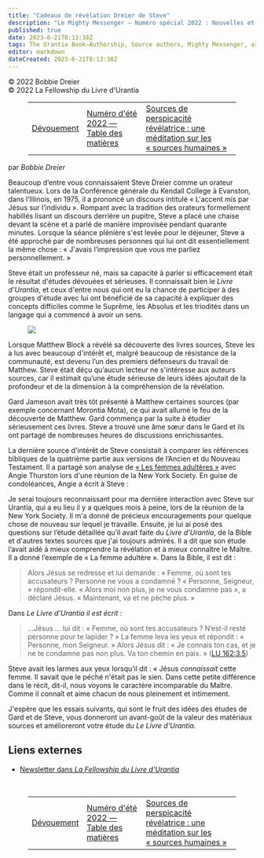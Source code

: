 ```yaml
---
title: "Cadeaux de révélation Dreier de Steve"
description: "Le Mighty Messenger — Numéro spécial 2022 : Nouvelles et opinions pour les lecteurs du Livre d'Urantia"
published: true
date: 2023-6-21T8:13:38Z
tags: The Urantia Book—Authorship, Source authors, Mighty Messenger, article
editor: markdown
dateCreated: 2023-6-21T8:13:38Z
---
```


<p class="v-card v-sheet theme--light grey lighten-3 px-2">© 2022 Bobbie Dreier<br>© 2022 La Fellowship du Livre d'Urantia</p>
<figure class="table chapter-navigator">
  <table>
    <tbody>
      <tr>
        <td>
        <a href="/fr/article/Gard_Jameson/Dedication">
          <span class="mdi mdi-arrow-left-drop-circle"></span><span class="pl-2">Dévouement</span>
        </a>
        </td>
        <td>
        <a href="/fr/index/articles_mighty_messenger#numéro-d'été-2022">
          <span class="mdi mdi-book-open-variant"></span><span class="pl-2">Numéro d'été 2022 — Table des matières</span>
        </a>
        </td>
        <td>
        <a href="/fr/article/Gard_Jameson/Sources_of_Revelatory_Insight_A_Meditation_on_Human_Sources">
          <span class="pr-2">Sources de perspicacité révélatrice : une méditation sur les « sources humaines »</span><span class="mdi mdi-arrow-right-drop-circle"></span>
        </a>
        </td>
      </tr>
    </tbody>
  </table>
</figure>



par _Bobbie Dreier_ 

Beaucoup d’entre vous connaissaient Steve Dreier comme un orateur talentueux. Lors de la Conférence générale du Kendall College à Evanston, dans l’Illinois, en 1975, il a prononcé un discours intitulé « L'accent mis par Jésus sur l’individu ». Rompant avec la tradition des orateurs formellement habillés lisant un discours derrière un pupitre, Steve a placé une chaise devant la scène et a parlé de manière improvisée pendant quarante minutes. Lorsque la séance plénière s'est levée pour le déjeuner, Steve a été approché par de nombreuses personnes qui lui ont dit essentiellement la même chose : « J'avais l’impression que vous me parliez personnellement. » 

Steve était un professeur né, mais sa capacité à parler si efficacement était le résultat d'études dévouées et sérieuses. Il connaissait bien le *Livre d'Urantia*, et ceux d'entre nous qui ont eu la chance de participer à des groupes d'étude avec lui ont bénéficié de sa capacité à expliquer des concepts difficiles comme le Suprême, les Absolus et les triodités dans un langage qui a commencé à avoir un sens. 

<figure id="Figure_1" class="image urantiapedia image-style-align-right">
<img src="/image/article/The_Mighty_Messenger/2022_Special/006.jpg">
</figure>

Lorsque Matthew Block a révélé sa découverte des livres sources, Steve les a lus avec beaucoup d'intérêt et, malgré beaucoup de résistance de la communauté, est devenu l’un des premiers défenseurs du travail de Matthew. Steve était déçu qu’aucun lecteur ne s'intéresse aux auteurs sources, car il estimait qu’une étude sérieuse de leurs idées ajoutait de la profondeur et de la dimension à la compréhension de la révélation. 

Gard Jameson avait très tôt présenté à Matthew certaines sources (par exemple concernant Morontia Mota), ce qui avait allumé le feu de la découverte de Matthew. Gard commença par la suite à étudier sérieusement ces livres. Steve a trouvé une âme sœur dans le Gard et ils ont partagé de nombreuses heures de discussions enrichissantes. 

La dernière source d'intérêt de Steve consistait à comparer les références bibliques de la quatrième partie aux versions de l’Ancien et du Nouveau Testament. Il a partagé son analyse de [« Les femmes adultères »](https://en.wikipedia.org/wiki/Jesus_and_the_woman_taken_in_adultery) avec Angie Thurston lors d'une réunion de la New York Society. En guise de condoléances, Angie a écrit à Steve : 

Je serai toujours reconnaissant pour ma dernière interaction avec Steve sur Urantia, qui a eu lieu il y a quelques mois à peine, lors de la réunion de la New York Society. Il m'a donné de précieux encouragements pour quelque chose de nouveau sur lequel je travaille. Ensuite, je lui ai posé des questions sur l’étude détaillée qu’il avait faite du *Livre d'Urantia*, de la Bible et d'autres textes sources que j'ai toujours admirés. Il a dit que son étude l’avait aidé à mieux comprendre la révélation et à mieux connaître le Maître. Il a donné l’exemple de « La femme adultère ». Dans la Bible, il est dit : 

> Alors Jésus se redresse et lui demande : « Femme, où sont tes accusateurs ? Personne ne vous a condamné ? « Personne, Seigneur, » répondit-elle. « Alors moi non plus, je ne vous condamne pas », a déclaré Jésus. « Maintenant, va et ne pèche plus. » 

Dans *Le Livre d'Urantia il est écrit :*

> ...Jésus ... lui dit : « Femme, où sont tes accusateurs ? N’est-il resté personne pour te lapider ? » La femme leva les yeux et répondit : « Personne, mon Seigneur. » Alors Jésus dit : « Je connais ton cas, et je ne te condamne pas non plus. Va ton chemin en paix. » ([LU 162:3.5](/fr/The_Urantia_Book/162#p3_5))

Steve avait les larmes aux yeux lorsqu’il dit : « Jésus *connaissait* cette femme. Il savait que le péché n'était pas le sien. Dans cette petite différence dans le récit, dit-il, nous voyons le caractère incomparable du Maître. Comme il connaît et aime chacun de nous pleinement et intimement. 

J'espère que les essais suivants, qui sont le fruit des idées des études de Gard et de Steve, vous donneront un avant-goût de la valeur des matériaux sources et amélioreront votre étude du *Le Livre d'Urantia.*

## Liens externes

* [Newsletter dans _La Fellowship du Livre d'Urantia_](https://assetrepository.urantiabook.org/AssetRepository/EBooks/Sources%20of%20Revelatory%20Insight.pdf)

<br>



<figure class="table chapter-navigator">
  <table>
    <tbody>
      <tr>
        <td>
        <a href="/fr/article/Gard_Jameson/Dedication">
          <span class="mdi mdi-arrow-left-drop-circle"></span><span class="pl-2">Dévouement</span>
        </a>
        </td>
        <td>
        <a href="/fr/index/articles_mighty_messenger#numéro-d'été-2022">
          <span class="mdi mdi-book-open-variant"></span><span class="pl-2">Numéro d'été 2022 — Table des matières</span>
        </a>
        </td>
        <td>
        <a href="/fr/article/Gard_Jameson/Sources_of_Revelatory_Insight_A_Meditation_on_Human_Sources">
          <span class="pr-2">Sources de perspicacité révélatrice : une méditation sur les « sources humaines »</span><span class="mdi mdi-arrow-right-drop-circle"></span>
        </a>
        </td>
      </tr>
    </tbody>
  </table>
</figure>
